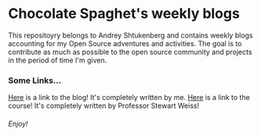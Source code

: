 # Chocolate Spaghet's weekly blogs

This repositoyry belongs to Andrey Shtukenberg and contains weekly blogs accounting for my Open Source adventures and activities. The goal is to contribute as much as possible to the open source community and projects in the period of time I'm given.

### Some Links...

[Here](https://hunter-college-cs-ossd.github.io/Chocolate-Spaghet-weekly/) is a link to the blog! It's completely written by me.
[Here](http://www.compsci.hunter.cuny.edu/~sweiss/course_materials/cs_ossd/cs_ossd_f18.php) is a link to the course! It's completely written by Professor Stewart Weiss!

###### Enjoy!
